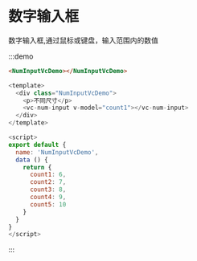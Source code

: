# 数字输入框

数字输入框,通过鼠标或键盘，输入范围内的数值

:::demo
```html
<NumInputVcDemo></NumInputVcDemo>
```
```javascript
<template>
  <div class="NumInputVcDemo">
    <p>不同尺寸</p>
    <vc-num-input v-model="count1"></vc-num-input>
  </div>
</template>

<script>
export default {
  name: 'NumInputVcDemo',
  data () {
    return {
      count1: 6,
      count2: 7,
      count3: 8,
      count4: 9,
      count5: 10
    }
  }
}
</script>
```
:::

